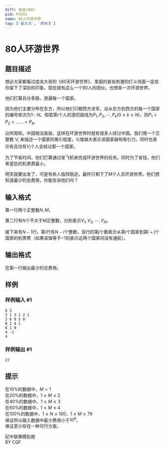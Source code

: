 ```yaml
---
diff: 省选/NOI-
pid: P4553
name: 80人环游世界
tag: ['最大流', '费用流']
---
```

# 80人环游世界
## 题目描述

想必大家都看过成龙大哥的《80天环游世界》，里面的紧张刺激的打斗场面一定给你留下了深刻的印象。现在就有这么一个80人的团伙，也想来一次环游世界。
  
他们打算兵分多路，游遍每一个国家。  

因为他们主要分布在东方，所以他们只朝西方进军。设从东方到西方的每一个国家的编号依次为$1 \cdots N$。假若第$i$个人的游历路线为$P_1,P_2,\cdots ,P_k(0≤k≤N)$，则$P_1<P_2<......<P_k$。  

众所周知，中国相当美丽，这样在环游世界时就有很多人经过中国。我们用一个正整数 $V_i$ 来描述一个国家的吸引程度，$V_i$值越大表示该国家越有吸引力，同时也表示有且仅有$V_i$个人会经过那一个国家。 
 
为了节省时间，他们打算通过坐飞机来完成环游世界的任务。同时为了省钱，他们希望总的机票费最小。
  
明天就要出发了，可是有些人临阵脱逃，最终只剩下了$M$个人去环游世界。他们想知道最少的总费用，你能告诉他们吗？  
## 输入格式

第一行两个正整数$N,M$。  

第二行有$N$个不大于$M$正整数，分别表示$V_1,V_2,\cdots, V_N$。 
 
接下来有$N-1$行。第$i$行有$N-i$个整数，该行的第$j$个数表示从第$i$个国家到第$i+j$个国家的机票费（如果该值等于$-1$则表示这两个国家间没有通航）。
## 输出格式

在第一行输出最少的总费用。
## 样例

### 样例输入 #1
```
6 3
2 1 3 1 2 1
2 6 8 5 0
8 2 4 1
6 1 0
4 -1
4
```
### 样例输出 #1
```
27
```
## 提示

在10%的数据中，$M=1$  
在20%的数据中，$1≤M≤2$  
在40%的数据中，$1≤M≤3$  
在60%的数据中，$1≤M≤4$  
在100%的数据中，$1≤N≤100$，$1≤M≤79$  
保证所以输入数据中最少费用小于$10^6$。  
保证至少存在一种可行方案。

纪中联赛模拟题  
BY CQF  
